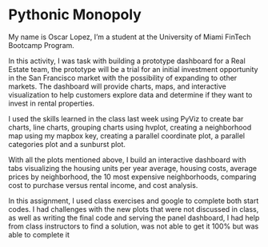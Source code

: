 # Pythonic Monopoly

My name is Oscar Lopez, I’m a student at the University of Miami FinTech Bootcamp Program.

In this activity, I was task with building a prototype dashboard for a Real Estate team, the prototype will be a trial for an initial investment opportunity in the San Francisco market with the possibility of expanding to other markets. The dashboard will provide charts, maps, and interactive visualization to help customers explore data and determine if they want to invest in rental properties.

I used the skills learned in the class last week using PyViz to create bar charts, line charts, grouping charts using hvplot, creating a neighborhood map using my mapbox key, creating a parallel coordinate plot, a parallel categories plot and a sunburst plot.

With all the plots mentioned above, I build an interactive dashboard with tabs visualizing the housing units per year average, housing costs, average prices by neighborhood, the 10 most expensive neighborhoods, comparing cost to purchase versus rental income, and cost analysis.

In this assignment, I used class exercises and google to complete both start codes. I had challenges with the new plots that were not discussed in class, as well as writing the final code and serving the panel dashboard, I had help from class instructors to find a solution, was not able to get it 100% but was able to complete it
